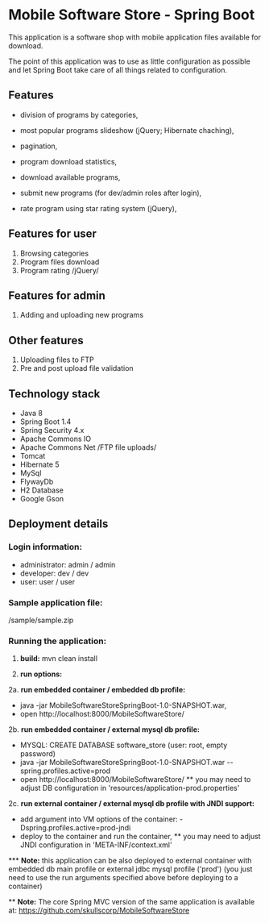 <h1>Mobile Software Store - Spring Boot</h1>

This application is a software shop with mobile application files available for download.

The point of this application was to use as little configuration as possible and let Spring Boot take care of all things related to configuration.

<h2>Features</h2>

- division of programs by categories,
- most popular programs slideshow (jQuery; Hibernate chaching),
- pagination,
- program download statistics,

- download available programs,
- submit new programs (for dev/admin roles after login),
- rate program using star rating system (jQuery),

<h2>Features for user</h2>

1. Browsing categories
2. Program files download
3. Program rating /jQuery/

<h2>Features for admin</h2>

1. Adding and uploading new programs

<h2>Other features</h2>

1. Uploading files to FTP
2. Pre and post upload file validation

<h2>Technology stack</h2>

- Java 8
- Spring Boot 1.4
- Spring Security 4.x
- Apache Commons IO
- Apache Commons Net /FTP file uploads/
- Tomcat
- Hibernate 5
- MySql
- FlywayDb
- H2 Database
- Google Gson


<h2>Deployment details</h2>

<h3>Login information:</h3>

- administrator: admin / admin
- developer: dev / dev
- user: user / user

<h3>Sample application file:</h3>
/sample/sample.zip

<h3>Running the application:</h3>

1. <b>build:</b> mvn clean install

2. <b>run options:</b>

2a. <b>run embedded container / embedded db profile:</b>

* java -jar MobileSoftwareStoreSpringBoot-1.0-SNAPSHOT.war,
* open http://localhost:8000/MobileSoftwareStore/

2b. <b>run embedded container / external mysql db profile:</b>

* MYSQL: CREATE DATABASE software_store (user: root, empty password)
* java -jar MobileSoftwareStoreSpringBoot-1.0-SNAPSHOT.war --spring.profiles.active=prod
* open http://localhost:8000/MobileSoftwareStore/
** you may need to adjust DB configuration in 'resources/application-prod.properties'

2c. <b>run external container / external mysql db profile with JNDI support:</b>
* add argument into VM options of the container: -Dspring.profiles.active=prod-jndi
* deploy to the container and run the container,
** you may need to adjust JNDI configuration in 'META-INF/context.xml'

*** <b>Note:</b> this application can be also deployed to external container
with embedded db main profile or external jdbc mysql profile ('prod')
(you just need to use the run arguments specified above before deploying to a container)

** <b>Note:</b> The core Spring MVC version of the same application is available at: https://github.com/skullscorp/MobileSoftwareStore
